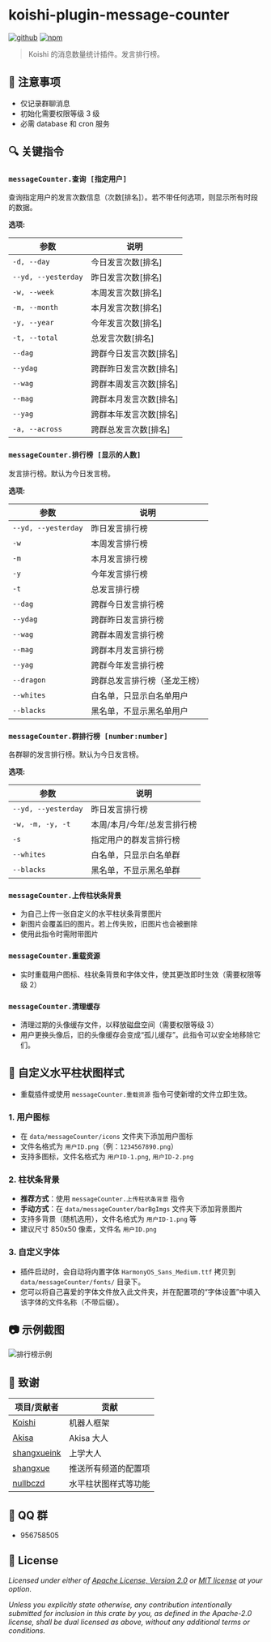 # koishi-plugin-message-counter

[![github](https://img.shields.io/badge/github-araea/message_counter-8da0cb?style=for-the-badge&labelColor=555555&logo=github)](https://github.com/araea/koishi-plugin-message-counter)
[![npm](https://img.shields.io/npm/v/koishi-plugin-message-counter.svg?style=for-the-badge&color=fc8d62&logo=npm)](https://www.npmjs.com/package/koishi-plugin-message-counter)

> Koishi 的消息数量统计插件。发言排行榜。

## 📝 注意事项

- 仅记录群聊消息
- 初始化需要权限等级 3 级
- 必需 database 和 cron 服务

## 🔍 关键指令

### `messageCounter.查询 [指定用户]`

查询指定用户的发言次数信息（次数[排名]）。若不带任何选项，则显示所有时段的数据。

**选项:**

| 参数 | 说明 |
|------|------|
| `-d, --day` | 今日发言次数[排名] |
| `--yd, --yesterday` | 昨日发言次数[排名] |
| `-w, --week` | 本周发言次数[排名] |
| `-m, --month` | 本月发言次数[排名] |
| `-y, --year` | 今年发言次数[排名] |
| `-t, --total` | 总发言次数[排名] |
| `--dag` | 跨群今日发言次数[排名] |
| `--ydag` | 跨群昨日发言次数[排名] |
| `--wag` | 跨群本周发言次数[排名] |
| `--mag` | 跨群本月发言次数[排名] |
| `--yag` | 跨群本年发言次数[排名] |
| `-a, --across` | 跨群总发言次数[排名] |

### `messageCounter.排行榜 [显示的人数]`

发言排行榜。默认为今日发言榜。

**选项:**

| 参数 | 说明 |
|------|------|
| `--yd, --yesterday` | 昨日发言排行榜 |
| `-w` | 本周发言排行榜 |
| `-m` | 本月发言排行榜 |
| `-y` | 今年发言排行榜 |
| `-t` | 总发言排行榜 |
| `--dag` | 跨群今日发言排行榜 |
| `--ydag` | 跨群昨日发言排行榜 |
| `--wag` | 跨群本周发言排行榜 |
| `--mag` | 跨群本月发言排行榜 |
| `--yag` | 跨群今年发言排行榜 |
| `--dragon` | 跨群总发言排行榜（圣龙王榜） |
| `--whites` | 白名单，只显示白名单用户 |
| `--blacks` | 黑名单，不显示黑名单用户 |

### `messageCounter.群排行榜 [number:number]`

各群聊的发言排行榜。默认为今日发言榜。

**选项:**

| 参数 | 说明 |
|------|------|
| `--yd, --yesterday` | 昨日发言排行榜 |
| `-w, -m, -y, -t` | 本周/本月/今年/总发言排行榜 |
| `-s` | 指定用户的群发言排行榜 |
| `--whites` | 白名单，只显示白名单群 |
| `--blacks` | 黑名单，不显示黑名单群 |

### `messageCounter.上传柱状条背景`

- 为自己上传一张自定义的水平柱状条背景图片
- 新图片会覆盖旧的图片。若上传失败，旧图片也会被删除
- 使用此指令时需附带图片

### `messageCounter.重载资源`

- 实时重载用户图标、柱状条背景和字体文件，使其更改即时生效（需要权限等级 2）

### `messageCounter.清理缓存`

- 清理过期的头像缓存文件，以释放磁盘空间（需要权限等级 3）
- 用户更换头像后，旧的头像缓存会变成“孤儿缓存”。此指令可以安全地移除它们。

## 🎨 自定义水平柱状图样式

- 重载插件或使用 `messageCounter.重载资源` 指令可使新增的文件立即生效。

### 1. 用户图标

- 在 `data/messageCounter/icons` 文件夹下添加用户图标
- 文件名格式为 `用户ID.png`（例：`1234567890.png`）
- 支持多图标，文件名格式为 `用户ID-1.png`, `用户ID-2.png`

### 2. 柱状条背景

- **推荐方式**：使用 `messageCounter.上传柱状条背景` 指令
- **手动方式**：在 `data/messageCounter/barBgImgs` 文件夹下添加背景图片
- 支持多背景（随机选用），文件名格式为 `用户ID-1.png` 等
- 建议尺寸 850x50 像素，文件名 `用户ID.png`

### 3. 自定义字体

- 插件启动时，会自动将内置字体 `HarmonyOS_Sans_Medium.ttf` 拷贝到 `data/messageCounter/fonts/` 目录下。
- 您可以将自己喜爱的字体文件放入此文件夹，并在配置项的“字体设置”中填入该字体的文件名称（不带后缀）。

## 📷 示例截图

![排行榜示例](https://github.com/user-attachments/assets/a893f995-a74f-4170-a417-e826cf73f6a2)

## 🙏 致谢

| 项目/贡献者 | 贡献 |
|------------|------|
| [Koishi](https://koishi.chat/) | 机器人框架 |
| [Akisa](https://forum.koishi.xyz/u/akisa/summary) | Akisa 大人 |
| [shangxueink](https://github.com/araea/koishi-plugin-message-counter/pull/11) | 上学大人 |
| [shangxue](https://forum.koishi.xyz/u/shangxue/summary) | 推送所有频道的配置项 |
| [nullbczd](https://forum.koishi.xyz/u/nullbczd/summary) | 水平柱状图样式等功能 |

## 💬 QQ 群

- 956758505

## 📄 License

_Licensed under either of [Apache License, Version 2.0](LICENSE-APACHE) or [MIT license](LICENSE-MIT) at your option._

_Unless you explicitly state otherwise, any contribution intentionally submitted for inclusion in this crate by you, as defined in the Apache-2.0 license, shall be dual licensed as above, without any additional terms or conditions._
